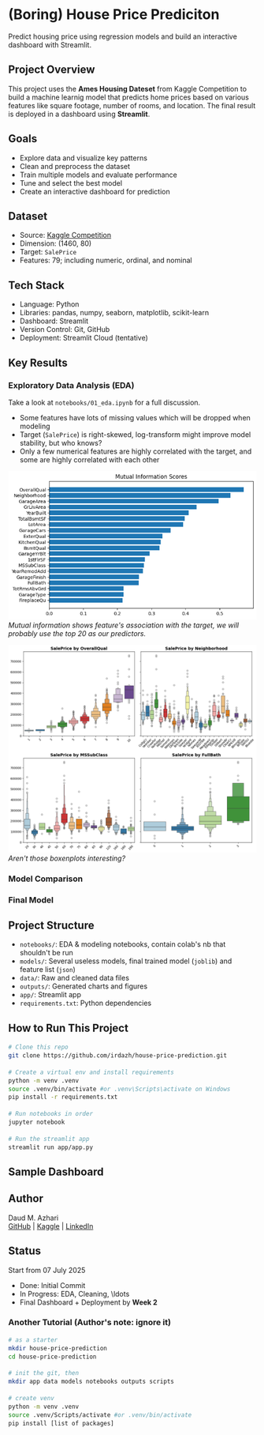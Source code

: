 # (Boring) House Price Prediciton 
Predict housing price using regression models and build an interactive dashboard with Streamlit. 

## Project Overview
This project uses the **Ames Housing Dateset** from Kaggle Competition to build a machine learnig model that predicts home prices based on various features like square footage, number of rooms, and location.
The final result is deployed in a dashboard using **Streamlit**.

## Goals
- Explore data and visualize key patterns
- Clean and preprocess the dataset
- Train multiple models and evaluate performance
- Tune and select the best model
- Create an interactive dashboard for prediction

## Dataset
- Source: [Kaggle Competition](https://www.kaggle.com/c/house-prices-advanced-regression-techniques)
- Dimension: (1460, 80)
- Target: `SalePrice`
- Features: 79; including numeric, ordinal, and nominal

## Tech Stack
- Language: Python
- Libraries: pandas, numpy, seaborn, matplotlib, scikit-learn
- Dashboard: Streamlit
- Version Control: Git, GitHub
- Deployment: Streamlit Cloud (tentative)

## Key Results
### Exploratory Data Analysis (EDA)
Take a look at `notebooks/01_eda.ipynb` for a full discussion. 
- Some features have lots of missing values which will be dropped when modeling
- Target (`SalePrice`) is right-skewed, log-transform might improve model stability, but who knows? 
- Only a few numerical features are highly correlated with the target, and some are highly correlated with each other

![Mutual Info](outputs/eda_mi_scores.png)
*Mutual information shows feature's association with the target, we will probably use the top 20 as our predictors.*

![Boxenplot](outputs/eda_interesting_cat.png)
*Aren't those boxenplots interesting?*

### Model Comparison

### Final Model



## Project Structure
- `notebooks/`: EDA & modeling notebooks, contain colab's nb that shouldn't be run
- `models/`: Several useless models, final trained model (`joblib`) and feature list (`json`)
- `data/`: Raw and cleaned data files
- `outputs/`: Generated charts and figures
- `app/`: Streamlit app
- `requirements.txt`: Python dependencies

## How to Run This Project
```bash
# Clone this repo
git clone https://github.com/irdazh/house-price-prediction.git

# Create a virtual env and install requirements
python -m venv .venv
source .venv/bin/activate #or .venv\Scripts\activate on Windows
pip install -r requirements.txt 

# Run notebooks in order
jupyter notebook

# Run the streamlit app
streamlit run app/app.py
```
## Sample Dashboard

## Author
Daud M. Azhari   
[GitHub](https://github.com/irdazh) |
[Kaggle](https://www.kaggle.com/irdazh) |
[LinkedIn](https:///www.linkedin.com/in/daud-ma)

## Status
Start from 07 July 2025
- Done: Initial Commit
- In Progress: EDA, Cleaning, \ldots
- Final Dashboard + Deployment by **Week 2**

### Another Tutorial (Author's note: ignore it)
```bash
# as a starter
mkdir house-price-prediction
cd house-price-prediction

# init the git, then
mkdir app data models notebooks outputs scripts

# create venv
python -m venv .venv
source .venv/Scripts/activate #or .venv/bin/activate
pip install [list of packages]
```